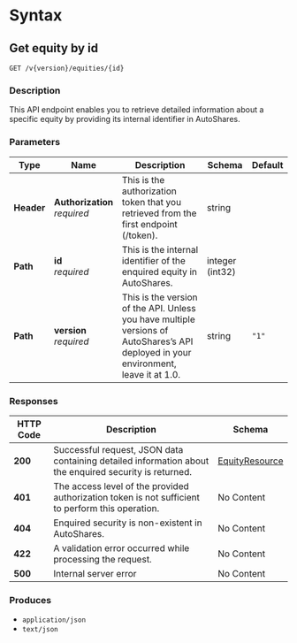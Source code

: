 # Syntax

## Get equity by id

```
GET /v{version}/equities/{id}
```

### Description

This API endpoint enables you to retrieve detailed information about a specific equity by providing its internal identifier in AutoShares.

### Parameters

| Type       | Name                                                       | Description                                                                                                                          | Schema          | Default |
| ---------- | ---------------------------------------------------------- | ------------------------------------------------------------------------------------------------------------------------------------ | --------------- | ------- |
| **Header** | <p><strong>Authorization</strong><br><em>required</em></p> | This is the authorization token that you retrieved from the first endpoint (/token).                                                 | string          |         |
| **Path**   | <p><strong>id</strong><br><em>required</em></p>            | This is the internal identifier of the enquired equity in AutoShares.                                                                | integer (int32) |         |
| **Path**   | <p><strong>version</strong><br><em>required</em></p>       | This is the version of the API. Unless you have multiple versions of AutoShares’s API deployed in your environment, leave it at 1.0. | string          | `"1"`   |

### Responses

| HTTP Code | Description                                                                                            | Schema                                                        |
| --------- | ------------------------------------------------------------------------------------------------------ | ------------------------------------------------------------- |
| **200**   | Successful request, JSON data containing detailed information about the enquired security is returned. | [EquityResource](securities\_getequitybyid.md#equityresource) |
| **401**   | The access level of the provided authorization token is not sufficient to perform this operation.      | No Content                                                    |
| **404**   | Enquired security is non-existent in AutoShares.                                                       | No Content                                                    |
| **422**   | A validation error occurred while processing the request.                                              | No Content                                                    |
| **500**   | Internal server error                                                                                  | No Content                                                    |

### Produces

* `application/json`
* `text/json`
